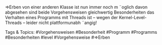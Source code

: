 ⇒Erben von einer anderen Klasse ist nun immer noch m ¨oglich
davon abgesehen sind beide Vorgehensweisen gleichwertig
Besonderheiten
das Verhalten eines Programms mit Threads ist – wegen der
Kernel-Level-Threads – leider nicht plattformunabh ¨angig!

   Tags & Topics:
   #Vorgehensweisen
   #Besonderheit
   #Programm
   #Programms
   #Besonderheiten
   #level
   #Vorgehensweise
   #⇒Erben